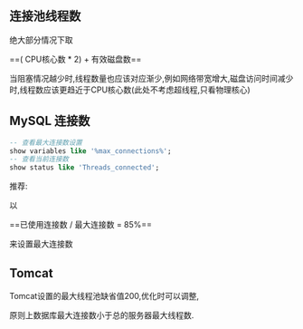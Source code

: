 ## 连接池线程数

绝大部分情况下取

==( CPU核心数 * 2) + 有效磁盘数==

当阻塞情况越少时,线程数量也应该对应渐少,例如网络带宽增大,磁盘访问时间减少时,线程数应该更趋近于CPU核心数(此处不考虑超线程,只看物理核心)



## MySQL 连接数

```sql
-- 查看最大连接数设置
show variables like '%max_connections%';
-- 查看当前连接数
show status like 'Threads_connected';
```

推荐:

以

==已使用连接数 / 最大连接数 = 85%==

来设置最大连接数



## Tomcat

Tomcat设置的最大线程池缺省值200,优化时可以调整,

原则上数据库最大连接数小于总的服务器最大线程数.